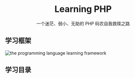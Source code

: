 <h1 align="center">Learning PHP</h1>

<p align="center">一个迷茫、弱小、无助的 PHP 码农自我救赎之路</p>

<h2>学习框架</h2>

![the programming language learning framework](http://pl4g7181n.bkt.clouddn.com/%E7%BC%96%E7%A8%8B%E8%AF%AD%E8%A8%80%E9%80%9A%E7%94%A8%E5%AD%A6%E4%B9%A0%E4%BD%93%E7%B3%BB.jpg)

<h2>学习目录</h2>
